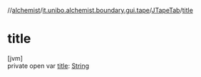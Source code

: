 //[alchemist](../../../index.md)/[it.unibo.alchemist.boundary.gui.tape](../index.md)/[JTapeTab](index.md)/[title](title.md)

# title

[jvm]\
private open var [title](title.md): [String](https://docs.oracle.com/javase/8/docs/api/java/lang/String.html)

